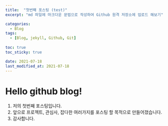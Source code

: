 ```yaml
---
title:  "첫번째 포스팅 (test)"
excerpt: "md 파일에 마크다운 문법으로 작성하여 Github 원격 저장소에 업로드 해보기"

categories:
  - Blog
tags:
  - [Blog, jekyll, Github, Git]
 
toc: true 
toc_sticky: true

date: 2021-07-18
last_modified_at: 2021-07-18
---
```

# Hello github blog!

1. 저의 첫번째 포스팅입니다.
2. 앞으로 프로젝트, 관심사, 잡다한 여러가지를 포스팅 할 목적으로 만들어졌습니다.
3. 감사합니다.
